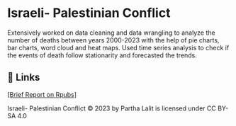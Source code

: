 
# Israeli- Palestinian Conflict

Extensively worked on data cleaning and data wrangling to analyze the number of deaths between years 2000-2023 with the help of pie charts, bar charts, word cloud and heat maps. 
Used time series analysis to check if the events of death follow stationarity and forecasted the trends.

## 🔗 Links
[[Brief Report on Rpubs]](https://rpubs.com/parth_lalit/ispel)

Israeli- Palestinian Conflict © 2023 by Partha Lalit is licensed under CC BY-SA 4.0
